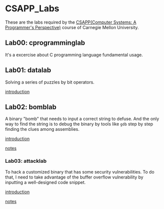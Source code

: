 # CSAPP_Labs
These are the labs required by the [CSAPP(Computer Systems: A Programmer's Perspective)](http://www.cs.cmu.edu/afs/cs/academic/class/15213-s18/www/schedule.html) course of Carnegie Mellon University.
## Lab00: cprogramminglab
It's a excercise about C programming language fundamental usage.

## Lab01: datalab

Solving a series of puzzles by bit operators.

[introduction](./datalab/datalab.pdf)

## Lab02: bomblab

A binary "bomb" that needs to input a correct string to defuse. And the only way to find the string is to debug the binary by tools like `gdb` step by step finding the clues among assemblies.

[introduction](./bomblab/bomblab.pdf)

[notes](http://tomkklalala.github.io/2019/11/27/csapp-libs-bomblib/)

### Lab03: attacklab

To hack a customized binary that has some security vulnerabilities. To do that, I need to take advantage of the buffer overflow vulnerability by inputting a well-designed code snippet.

[introduction](./attacklab/attacklab.pdf)

[notes](http://tomkklalala.github.io/2019/11/27/csapp-libs-attacklib/)

